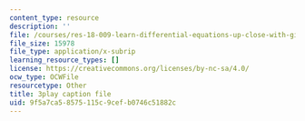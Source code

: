 ```yaml
---
content_type: resource
description: ''
file: /courses/res-18-009-learn-differential-equations-up-close-with-gilbert-strang-and-cleve-moler-fall-2015/9f5a7ca58575115c9cefb0746c51882c_eeMJg4uI7o0.srt
file_size: 15978
file_type: application/x-subrip
learning_resource_types: []
license: https://creativecommons.org/licenses/by-nc-sa/4.0/
ocw_type: OCWFile
resourcetype: Other
title: 3play caption file
uid: 9f5a7ca5-8575-115c-9cef-b0746c51882c
---
```

